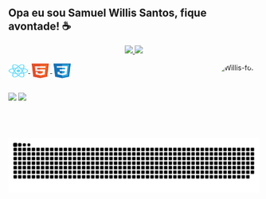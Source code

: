 ## Opa eu sou Samuel Willis Santos, fique avontade! ☕
<div align="center" display="flex">
  <a href="https://github.com/WillisSz">
  <img height="180em" src="https://github-readme-stats.vercel.app/api?username=WillisSz&show_icons=true&theme=dracula&include_all_commits=true&count_private=true"/>
  <img height="180em" src="https://github-readme-stats.vercel.app/api/top-langs/?username=WillisSz&layout=compact&langs_count=7&theme=dracula"/>
</div>
<div style="display: inline_block"><br>
  <img align="center" alt="Willis-React" height="30" width="40" src="https://raw.githubusercontent.com/devicons/devicon/master/icons/react/react-original.svg">
  <img align="center" alt="Willis-HTML" height="30" width="40" src="https://raw.githubusercontent.com/devicons/devicon/master/icons/html5/html5-original.svg">
  <img align="center" alt="Willis-CSS" height="30" width="40" src="https://raw.githubusercontent.com/devicons/devicon/master/icons/css3/css3-original.svg">
  <img align="right" alt="Willis-fofis" height="150" style="border-radius:50px;" src="https://cdn.discordapp.com/attachments/935199814809964596/954391541122756648/Samuel_Willis_Santos.gif?width=676&height=676">
</div>
  
  ##
 
<div> 
  <a href = "mailto:willisdev5@gmail.com"><img src="https://img.shields.io/badge/-Gmail-%23333?style=for-the-badge&logo=gmail&logoColor=white" target="_blank"></a>
  <a href="https://www.linkedin.com/in/samuel-willis123/" target="_blank"><img src="https://img.shields.io/badge/-LinkedIn-%230077B5?style=for-the-badge&logo=linkedin&logoColor=white" target="_blank"></a> 
 
  ![Snake animation](https://github.com/WillisSz/WillisSz/blob/output/github-contribution-grid-snake.svg)
 
</div>
